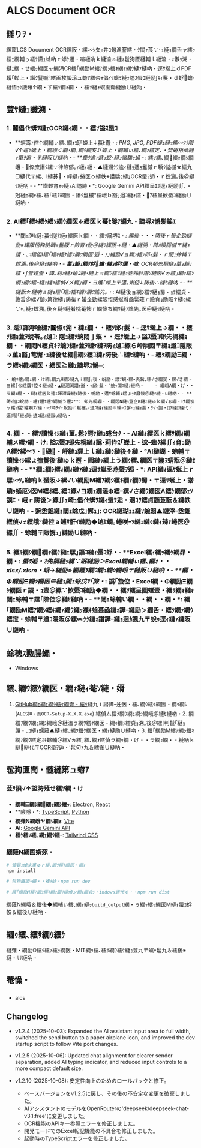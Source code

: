 ﻿# ALCS Document OCR

## 讎りｦ・
縲窟LCS Document OCR縲阪・縲∽ｼ夊ｨ井ｺ句漁謇繧・ｸ闊ｬ莨∵･ｭ縺ｮ繝舌ャ繧ｯ繧ｪ繝輔ぅ繧ｹ讌ｭ蜍吶ｒ蜉ｹ邇・喧縺吶ｋ縺溘ａ縺ｫ髢狗匱縺輔ｌ縺溘・ｫ俶ｩ溯・縺ｪ繝・せ繧ｯ繝医ャ繝涌CR繧｢繝励Μ繧ｱ繝ｼ繧ｷ繝ｧ繝ｳ縺ｧ縺吶・逕ｻ蜒上ｄPDF蠖｢蠑上・譖ｸ鬘槭°繧画枚蟄玲ュ蝣ｱ繧帝ｫ倡ｲｾ蠎ｦ縺ｫ謚ｽ蜃ｺ縺励∫ｷｨ髮・ｄ蜉蟾･縺悟ｮｹ譏薙↑繝・ず繧ｿ繝ｫ繝・・繧ｿ縺ｫ螟画鋤縺励∪縺吶・
## 荳ｻ縺ｪ讖溯・

### 1. 鬮倡ｲｾ蠎ｦ縺ｪOCR縺ｨ繝・・繧ｿ謚ｽ蜃ｺ
- **螟壽ｧ倥↑繝輔ぃ繧､繝ｫ蠖｢蠑上↓蟇ｾ蠢・*: PNG, JPG, PDF縺ｪ縺ｩ縲∽ｸｻ隕√↑逕ｻ蜒上・繝峨く繝･繝｡繝ｳ繝亥ｽ｢蠑上・繝輔ぃ繧､繝ｫ繧定､・焚蜷梧凾縺ｫ蜃ｦ逅・〒縺阪∪縺吶・- **蟶ｳ逾ｨ遞ｮ蛻･縺ｮ譛驕ｩ蛹・*: 繧ｿ繧､繝繧ｫ繝ｼ繝峨・伜庶譖ｸ縲∵律險郁｡ｨ縺ｨ縺・▲縺溷ｸｳ逾ｨ縺ｮ遞ｮ鬘槭ｒ驕ｸ謚槭☆繧九□縺代〒縲、I縺碁・岼縺ｫ蜷医ｏ縺帙※譛驕ｩ縺ｪOCR蜃ｦ逅・ｒ螳溯｡後＠縺ｾ縺吶・- **譛蜈育ｫｯ縺ｮAI謚陦・*: Google Gemini API繧呈ｴｻ逕ｨ縺励∬､・尅縺ｪ繝ｬ繧､繧｢繧ｦ繝医・譖ｸ鬘槭°繧峨ｂ豁｣遒ｺ縺ｫ諠・ｱ繧呈歓蜃ｺ縺励∪縺吶・
### 2. AI繧｢繧ｷ繧ｹ繧ｿ繝ｳ繝医↓繧医ｋ蟇ｾ隧ｱ蝙九・謫堺ｽ懈髪謠ｴ
- **閾ｪ辟ｶ縺ｪ蟇ｾ隧ｱ縺ｫ繧医ｋ繝・・繧ｿ謫堺ｽ・*: 縲後・・・陦後ｒ蜑企勁縺励※縲阪悟粋險磯≡鬘阪ｒ險育ｮ励＠縺ｦ縲阪→縺・▲縺溯・辟ｶ險隱槭〒縺ｮ謖・､ｺ繧但I繧｢繧ｷ繧ｹ繧ｿ繝ｳ繝医′逅・ｧ｣縺励√ョ繝ｼ繧ｿ邱ｨ髮・ｒ閾ｪ蜍輔〒螳溯｡後＠縺ｾ縺吶・- **菫ｮ豁｣繝ｻ蜉蟾･縺ｮ蜉ｹ邇・喧**: OCR邨先棡縺ｮ菫ｮ豁｣繧・∫音螳壹・譚｡莉ｶ縺ｫ蝓ｺ縺･縺上ョ繝ｼ繧ｿ縺ｮ荳ｦ縺ｹ譖ｿ縺医√ヵ繧｣繝ｫ繧ｿ繝ｪ繝ｳ繧ｰ縺ｪ縺ｩ繧偵√メ繝｣繝・ヨ蠖｢蠑上〒邁｡蜊倥↓陦後∴縺ｾ縺吶・- **縺翫☆縺吶ａ縺ｮ繧｢繧ｯ繧ｷ繝ｧ繝ｳ謠先｡・*: AI縺後ョ繝ｼ繧ｿ縺ｮ蜀・ｮｹ繧貞・譫舌＠縲√御ｼ第律縺ｮ陦後ｒ蜑企勁縲阪悟感蜒肴凾髢薙ｒ險育ｮ励阪↑縺ｩ縲∵ｬ｡縺ｫ螳溯｡後☆縺ｹ縺肴桃菴懊ｒ繝懊ち繝ｳ縺ｧ謠先｡医＠縺ｾ縺吶・
### 3. 逶ｴ諢溽噪縺ｧ鬮俶ｩ溯・縺ｪ繝・・繧ｿ邱ｨ髮・- **逕ｻ蜒上→繝・・繧ｿ縺ｮ荳ｦ蛻苓｡ｨ遉ｺ**: 隱ｭ縺ｿ蜿悶ｊ蜈・・逕ｻ蜒上→謚ｽ蜃ｺ邨先棡縺ｮ繝・・繝悶Ν繧貞ｷｦ蜿ｳ縺ｫ荳ｦ縺ｹ縺ｦ陦ｨ遉ｺ縲ら岼隕悶〒縺ｮ遒ｺ隱阪→菫ｮ豁｣菴懈･ｭ縺後せ繝繝ｼ繧ｺ縺ｫ陦後∴縺ｾ縺吶・- **繧ｹ繝励Ξ繝・ラ繧ｷ繝ｼ繝医・繧医≧縺ｪ謫堺ｽ懈─**:
    - 蜿ｳ繧ｯ繝ｪ繝・け繝｡繝九Η繝ｼ縺九ｉ縲∬｡後・蛻励・謖ｿ蜈･縲∝炎髯､縲√さ繝斐・縲√き繝・ヨ縲∬ｲｼ繧贋ｻ倥￠縺ｨ縺・▲縺溷渕譛ｬ逧・↑邱ｨ髮・′蜿ｯ閭ｽ縺ｧ縺吶・    - 繝峨Λ繝・げ・・ラ繝ｭ繝・・縺ｫ繧医ｋ逶ｴ諢溽噪縺ｪ陦後・蛻励・遘ｻ蜍輔↓繧ょｯｾ蠢懊＠縺ｦ縺・∪縺吶・- **陦ｨ遉ｺ蛻励・繧ｫ繧ｹ繧ｿ繝槭う繧ｺ**: 邨先棡繝・・繝悶Ν縺ｮ荳企Κ縺ｫ縺ゅｋ繝√ぉ繝・け繝懊ャ繧ｯ繧ｹ繧剃ｽｿ縺・∽ｸ崎ｦ√↑蛻励ｒ髱櫁｡ｨ遉ｺ縺ｫ縺励※縲∽ｽ懈･ｭ縺ｫ蠢・ｦ√↑諠・ｱ縺縺代ｒ逕ｻ髱｢縺ｫ陦ｨ遉ｺ縺ｧ縺阪∪縺吶・
### 4. 繝・・繧ｿ讀懆ｨｼ縺ｨ菫｡鬆ｼ諤ｧ縺ｮ蜷台ｸ・- **AI縺ｫ繧医ｋ繧ｻ繝ｫ繝輔メ繧ｧ繝・け**: 謚ｽ蜃ｺ邨先棡縺ｫ譌･莉伜ｽ｢蠑上・逡ｰ蟶ｸ縲∬ｨ育ｮ励Α繧ｹ縲∝ｿ・磯・岼縺ｮ貍上ｌ縺ｪ縺ｩ縺後↑縺・°AI縺瑚・蜍輔〒讀懆ｨｼ縲ょ撫鬘後′縺ゅｋ邂・園縺ｯ繝上う繝ｩ繧､繝医〒隴ｦ蜻翫＠縺ｾ縺吶・- **繝ｭ繝ｼ繧ｫ繝ｫ縺ｧ縺ｮ逕ｻ蜒丞燕蜃ｦ逅・*: API縺ｫ逕ｻ蜒上ｒ騾∽ｿ｡縺吶ｋ蜑阪↓縲√い繝励Μ繧ｱ繝ｼ繧ｷ繝ｧ繝ｳ蜀・〒逕ｻ蜒上・譛驕ｩ蛹厄ｼ医Μ繧ｵ繧､繧ｺ縲√ヨ繝ｪ繝溘Φ繧ｰ縲√さ繝ｳ繝医Λ繧ｹ繝郁ｪｿ謨ｴ・峨ｒ陦後＞縲∬ｪ崎ｭ倡ｲｾ蠎ｦ縺ｨ蜃ｦ逅・溷ｺｦ繧貞髄荳翫＆縺帙∪縺吶・- **豌丞錐縺ｮ閾ｪ蜍戊｣懈ｭ｣**: OCR縺瑚ｪｭ縺ｿ蜿悶▲縺滓ｰ丞錐繧偵√≠繧峨°縺倥ａ逋ｻ骭ｲ縺励◆遉ｾ蜩｡蜷咲ｰｿ縺ｪ縺ｩ縺ｨ辣ｧ蜷医＠縲∬・蜍輔〒陬懈ｭ｣縺励∪縺吶・
### 5. 繧ｷ繝ｼ繝繝ｬ繧ｹ縺ｪ騾｣謳ｺ縺ｨ蜃ｺ蜉・- **Excel繧ｨ繧ｯ繧ｹ繝昴・繝・*: 蜃ｦ逅・ｵ先棡縺ｯ縲∵眠縺励＞Excel繝輔ぃ繧､繝ｫ・・xlsx/.xlsm・峨→縺励※繝繧ｦ繝ｳ繝ｭ繝ｼ繝峨〒縺阪∪縺吶・- **繝・Φ繝励Ξ繝ｼ繝医∈縺ｮ閾ｪ蜍戊ｻ｢險・*: 譌｢蟄倥・Excel繝・Φ繝励Ξ繝ｼ繝医ｒ謖・ｮ壹＠縲∵歓蜃ｺ縺励◆繝・・繧ｿ繧呈園螳壹・繧ｻ繝ｫ縺ｫ閾ｪ蜍輔〒霆｢險倥＠縺ｾ縺吶・- **閾ｪ蜍輔い繝・・繝・・繝・*: 繧｢繝励Μ繧ｱ繝ｼ繧ｷ繝ｧ繝ｳ縺ｯ襍ｷ蜍墓凾縺ｫ譁ｰ縺励＞繝舌・繧ｸ繝ｧ繝ｳ繧定・蜍輔〒遒ｺ隱阪＠縲∝ｸｸ縺ｫ譛譁ｰ縺ｮ迥ｶ諷九〒蛻ｩ逕ｨ縺ｧ縺阪∪縺吶・
## 蜍穂ｽ懃腸蠅・
- Windows

## 繧､繝ｳ繧ｹ繝医・繝ｫ縺ｨ菴ｿ縺・婿

1.  [GitHub繝ｪ繝ｪ繝ｼ繧ｹ繝壹・繧ｸ](https://github.com/imaialcs/ALCS_document_OCR/releases)縺九ｉ譛譁ｰ迚医・繧､繝ｳ繧ｹ繝医・繝ｩ繝ｼ (`ALCS譁・嶌OCR-Setup-X.X.X.exe`) 繧偵ム繧ｦ繝ｳ繝ｭ繝ｼ繝峨＠縺ｾ縺吶・2.  繝繧ｦ繝ｳ繝ｭ繝ｼ繝峨＠縺溘う繝ｳ繧ｹ繝医・繝ｩ繝ｼ繧貞ｮ溯｡後＠縲∫判髱｢縺ｮ謖・､ｺ縺ｫ蠕薙▲縺ｦ繧､繝ｳ繧ｹ繝医・繝ｫ縺励∪縺吶・3.  繧｢繝励Μ繧ｱ繝ｼ繧ｷ繝ｧ繝ｳ繧定ｵｷ蜍輔＠縲√ヵ繧｡繧､繝ｫ繧偵ラ繝ｩ繝・げ・・ラ繝ｭ繝・・縺吶ｋ縺縺代〒OCR蜃ｦ逅・′髢句ｧ九＆繧後∪縺吶・
## 髢狗匱閠・髄縺第ュ蝣ｱ

### 荳ｻ隕√↑謚陦薙せ繧ｿ繝・け

- **繝輔Ξ繝ｼ繝繝ｯ繝ｼ繧ｯ**: [Electron](https://www.electronjs.org/), [React](https://reactjs.org/)
- **險隱・*: [TypeScript](https://www.typescriptlang.org/), [Python](https://www.python.org/)
- **繝薙Ν繝峨ヤ繝ｼ繝ｫ**: [Vite](https://vitejs.dev/)
- **AI**: [Google Gemini API](https://ai.google.dev/)
- **繧ｹ繧ｿ繧､繝ｪ繝ｳ繧ｰ**: [Tailwind CSS](https://tailwindcss.com/)

### 繝薙Ν繝画婿豕・
```bash
# 萓晏ｭ倬未菫ゅｒ繧､繝ｳ繧ｹ繝医・繝ｫ
npm install

# 髢狗匱迺ｰ蠅・・襍ｷ蜍・npm run dev

# 繧｢繝励Μ繧ｱ繝ｼ繧ｷ繝ｧ繝ｳ繧偵ン繝ｫ繝会ｼ・indows蜷代￠・・npm run dist
```
繝薙Ν繝峨＆繧後◆繝輔ぃ繧､繝ｫ縺ｯ`build_output`繝・ぅ繝ｬ繧ｯ繝医Μ縺ｫ蜃ｺ蜉帙＆繧後∪縺吶・
## 繝ｩ繧､繧ｻ繝ｳ繧ｹ

縺薙・繝励Ο繧ｸ繧ｧ繧ｯ繝医・MIT繝ｩ繧､繧ｻ繝ｳ繧ｹ縺ｮ荳九〒蜈ｬ髢九＆繧後※縺・∪縺吶・
## 菴懆・
- alcs
## Changelog
- v1.2.4 (2025-10-03): Expanded the AI assistant input area to full width, switched the send button to a paper airplane icon, and improved the dev startup script to follow Vite port changes.

- v1.2.5 (2025-10-06): Updated chat alignment for clearer sender separation, added AI typing indicator, and reduced input controls to a more compact default size.

- v1.2.10 (2025-10-08): 安定性向上のためのロールバックと修正。
    - ベースバージョンをv1.2.5に戻し、その後の不安定な変更を破棄しました。
    - AIアシスタントのモデルをOpenRouterの'deepseek/deepseek-chat-v3.1:free'に変更しました。
    - OCR機能のAPIキー参照エラーを修正しました。
    - 開発モードでのExcel転記機能の不具合を修正しました。
    - 起動時のTypeScriptエラーを修正しました。
